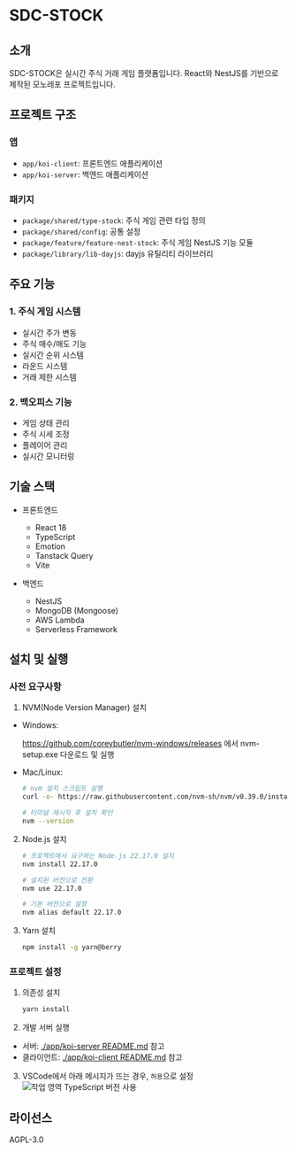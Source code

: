 # SDC-STOCK

## 소개
SDC-STOCK은 실시간 주식 거래 게임 플랫폼입니다. React와 NestJS를 기반으로 제작된 모노레포 프로젝트입니다.

## 프로젝트 구조

### 앱
- `app/koi-client`: 프론트엔드 애플리케이션
- `app/koi-server`: 백엔드 애플리케이션

### 패키지
- `package/shared/type-stock`: 주식 게임 관련 타입 정의
- `package/shared/config`: 공통 설정
- `package/feature/feature-nest-stock`: 주식 게임 NestJS 기능 모듈
- `package/library/lib-dayjs`: dayjs 유틸리티 라이브러리

## 주요 기능

### 1. 주식 게임 시스템
- 실시간 주가 변동
- 주식 매수/매도 기능
- 실시간 순위 시스템
- 라운드 시스템
- 거래 제한 시스템

### 2. 백오피스 기능
- 게임 상태 관리
- 주식 시세 조정
- 플레이어 관리
- 실시간 모니터링

## 기술 스택
- 프론트엔드
  - React 18
  - TypeScript
  - Emotion
  - Tanstack Query
  - Vite

- 백엔드
  - NestJS
  - MongoDB (Mongoose)
  - AWS Lambda
  - Serverless Framework

## 설치 및 실행

### 사전 요구사항

1. NVM(Node Version Manager) 설치

- Windows:
  
  https://github.com/coreybutler/nvm-windows/releases 에서 nvm-setup.exe 다운로드 및 실행

- Mac/Linux:
    ```bash
    # nvm 설치 스크립트 실행
    curl -o- https://raw.githubusercontent.com/nvm-sh/nvm/v0.39.0/install.sh | bash

    # 터미널 재시작 후 설치 확인
    nvm --version
    ```
2. Node.js 설치
    ```bash
    # 프로젝트에서 요구하는 Node.js 22.17.0 설치
    nvm install 22.17.0

    # 설치된 버전으로 전환
    nvm use 22.17.0

    # 기본 버전으로 설정
    nvm alias default 22.17.0
    ```

3. Yarn 설치
    ```bash
    npm install -g yarn@berry
    ```

### 프로젝트 설정

1. 의존성 설치
    ```bash
    yarn install
    ```

2. 개발 서버 실행

- 서버: [./app/koi-server README.md](https://github.com/omizha/sdc-stock/blob/main/app/koi-server/README.md) 참고
- 클라이언트: [./app/koi-client README.md](https://github.com/omizha/sdc-stock/blob/main/app/koi-client/README.md) 참고

3. VSCode에서 아래 메시지가 뜨는 경우, `허용`으로 설정
    ![작업 영역 TypeScript 버전 사용](./docs/assets/typescript-version-mismatch.png)

## 라이선스
AGPL-3.0


